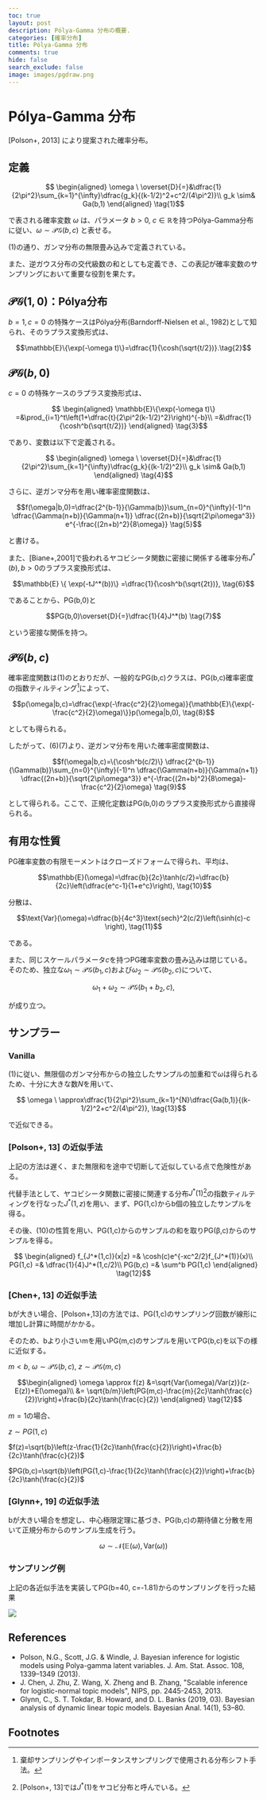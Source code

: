 ```yaml
---
toc: true
layout: post
description: Pólya-Gamma 分布の概要.
categories: [確率分布]
title: Pólya-Gamma 分布
comments: true
hide: false
search_exclude: false
image: images/pgdraw.png
---
```

# Pólya-Gamma 分布

[Polson+, 2013] により提案された確率分布。

## 定義

$$
\begin{aligned}
\omega \ \overset{D}{=}&\dfrac{1}{2\pi^2}\sum_{k=1}^{\infty}\dfrac{g_k}{(k-1/2)^2+c^2/(4\pi^2)}\\
g_k \sim& Ga(b,1)
\end{aligned} \tag{1}$$

で表される確率変数 $\omega$ は、パラメータ $b>0,\ c\in\mathbb{R}$を持つPólya-Gamma分布に従い、$\omega \sim \mathcal{PG}(b,c)$ と表せる。

(1)の通り、ガンマ分布の無限畳み込みで定義されている。

また、逆ガウス分布の交代級数の和としても定義でき、この表記が確率変数のサンプリングにおいて重要な役割を果たす。

## $\mathcal{PG}(1,0)$：Pólya分布

$b=1, c=0$ の特殊ケースはPólya分布(Barndorff-Nielsen et al., 1982)として知られ、そのラプラス変換形式は、

$$\mathbb{E}\{\exp(-\omega t)\}=\dfrac{1}{\cosh(\sqrt{t/2})}.\tag{2}$$

## $\mathcal{PG}(b,0)$

$c=0$ の特殊ケースのラプラス変換形式は、

$$
\begin{aligned}
\mathbb{E}\{\exp(-\omega t)\}
=&\prod_{i=1}^t\left(1+\dfrac{t}{2\pi^2(k-1/2)^2}\right)^{-b}\\
=&\dfrac{1}{\cosh^b(\sqrt{t/2})}
\end{aligned} \tag{3}$$

であり、変数は以下で定義される。

$$
\begin{aligned}
\omega \ \overset{D}{=}&\dfrac{1}{2\pi^2}\sum_{k=1}^{\infty}\dfrac{g_k}{(k-1/2)^2}\\
g_k \sim& Ga(b,1)
\end{aligned} \tag{4}$$

さらに、逆ガンマ分布を用い確率密度関数は、

$$f(\omega|b,0)=\dfrac{2^{b-1}}{\Gamma(b)}\sum_{n=0}^{\infty}(-1)^n
\dfrac{\Gamma(n+b)}{\Gamma(n+1)}
\dfrac{(2n+b)}{\sqrt{2\pi\omega^3}}
e^{-\frac{(2n+b)^2}{8\omega}} \tag{5}$$

と書ける。

また、[Biane+,2001]で扱われるヤコビシータ関数に密接に関係する確率分布$J^*(b), b>0$のラプラス変換形式は、

$$\mathbb{E} \{ \exp(-tJ^*(b))\} =\dfrac{1}{\cosh^b(\sqrt{2t})}, \tag{6}$$

であることから、PG(b,0)と

$$PG(b,0)\overset{D}{=}\dfrac{1}{4}J^*(b) \tag{7}$$

という密接な関係を持つ。

## $\mathcal{PG}(b,c)$

確率密度関数は(1)のとおりだが、一般的なPG(b,c)クラスは、PG(b,c)確率密度の指数ティルティング[^1]によって、

$$p(\omega|b,c)=\dfrac{\exp(-\frac{c^2}{2}\omega)}{\mathbb{E}\{\exp(-\frac{c^2}{2}\omega)\}}p(\omega|b,0), \tag{8}$$

としても得られる。

したがって、(6)(7)より、逆ガンマ分布を用いた確率密度関数は、

$$f(\omega|b,c)=\{\cosh^b(c/2)\}
\dfrac{2^{b-1}}{\Gamma(b)}\sum_{n=0}^{\infty}(-1)^n
\dfrac{\Gamma(n+b)}{\Gamma(n+1)}
\dfrac{(2n+b)}{\sqrt{2\pi\omega^3}}
e^{-\frac{(2n+b)^2}{8\omega}-\frac{c^2}{2}\omega} \tag{9}$$

として得られる。ここで、正規化定数はPG(b,0)のラプラス変換形式から直接得られる。

## 有用な性質

PG確率変数の有限モーメントはクローズドフォームで得られ、平均は、

$$\mathbb{E}(\omega)=\dfrac{b}{2c}\tanh(c/2)=\dfrac{b}{2c}\left(\dfrac{e^c-1}{1+e^c}\right), \tag{10}$$

分散は、

$$\text{Var}(\omega)=\dfrac{b}{4c^3}\text{sech}^2(c/2)\left(\sinh(c)-c \right), \tag{11}$$

である。

また、同じスケールパラメータ$c$を持つPG確率変数の畳み込みは閉じている。
そのため、独立な$\omega_1\sim\mathcal{PG}(b_1,c)$および$\omega_2\sim\mathcal{PG}(b_2,c)$について、

$$\omega_1+\omega_2 \sim \mathcal{PG}(b_1+b_2, c), \tag{12}$$

が成り立つ。

## サンプラー
### Vanilla
(1)に従い、無限個のガンマ分布からの独立したサンプルの加重和で$\omega$は得られるため、十分に大きな数$N$を用いて、

$$
\omega \ \approx\dfrac{1}{2\pi^2}\sum_{k=1}^{N}\dfrac{Ga(b,1)}{(k-1/2)^2+c^2/(4\pi^2)}, \tag{13}$$

で近似できる。

### [Polson+, 13] の近似手法

上記の方法は遅く、また無限和を途中で切断して近似している点で危険性がある。

代替手法として、ヤコビシータ関数に密接に関連する分布$J^*(1)$[^2]の指数ティルティングを行なった$J^*(1,z)$を用い、まず、PG(1,c)からb個の独立したサンプルを得る。

その後、(10)の性質を用い、PG(1,c)からのサンプルの和を取りPG(β,c)からのサンプルを得る。


$$
\begin{aligned}
f_{J^*(1,c)}(x|z) =& \cosh(c)e^{-xc^2/2}f_{J^*(1)}(x)\\
PG(1,c) =& \dfrac{1}{4}J^*(1,c/2)\\
PG(b,c) =& \sum^b PG(1,c)
\end{aligned} \tag{12}$$


### [Chen+, 13] の近似手法

bが大きい場合、[Polson+,13]の方法では、PG(1,c)のサンプリング回数が線形に増加し計算に時間がかかる。

そのため、bより小さいmを用いPG(m,c)のサンプルを用いてPG(b,c)を以下の様に近似する。

$m < b,\ \omega\sim \mathcal{PG}(b, c),\ z\sim \mathcal{PG}(m, c)$

$$\begin{aligned}
\omega \approx f(z)
&=\sqrt{Var(\omega)/Var(z)}(z-E(z))+E(\omega)\\
&= \sqrt{b/m}\left(PG(m,c)-\frac{m}{2c}\tanh(\frac{c}{2})\right)+\frac{b}{2c}\tanh(\frac{c}{2})
\end{aligned} \tag{12}$$

$m = 1$の場合、

$z \sim PG(1,c)$

$f(z)=\sqrt{b}\left(z-\frac{1}{2c}\tanh(\frac{c}{2})\right)+\frac{b}{2c}\tanh(\frac{c}{2})$

$PG(b,c)=\sqrt{b}\left(PG(1,c)-\frac{1}{2c}\tanh(\frac{c}{2})\right)+\frac{b}{2c}\tanh(\frac{c}{2})$


### [Glynn+, 19] の近似手法

bが大きい場合を想定し、中心極限定理に基づき、PG(b,c)の期待値と分散を用いて正規分布からのサンプル生成を行う。

$$\omega \sim \mathcal{N}(\mathbb{E}(\omega), \text{Var}(\omega))$$

### サンプリング例
上記の各近似手法を実装してPG(b=40, c=-1.81)からのサンプリングを行った結果

![ ](../images/pgdraw.png)

## References

- Polson, N.G., Scott, J.G. & Windle, J. Bayesian inference for logistic models using Polya-gamma latent variables. J. Am. Stat. Assoc. 108, 1339–1349 (2013).
- J. Chen, J. Zhu, Z. Wang, X. Zheng and B. Zhang, "Scalable inference for logistic-normal topic models", NIPS, pp. 2445-2453, 2013.
- Glynn, C., S. T. Tokdar, B. Howard, and D. L. Banks (2019, 03). Bayesian analysis of dynamic linear topic models. Bayesian Anal. 14(1), 53–80.
## Footnotes

[^1]: 棄却サンプリングやインポータンスサンプリングで使用される分布シフト手法。
[^2]: [Polson+, 13]では$J^*(1)$をヤコビ分布と呼んでいる。


